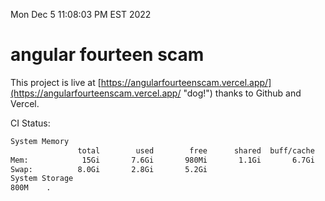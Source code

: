 Mon Dec  5 11:08:03 PM EST 2022

# angular fourteen scam


This project is live at [https://angularfourteenscam.vercel.app/](https://angularfourteenscam.vercel.app/ "dog!") thanks to Github and Vercel.

CI Status: 

```bash
System Memory
               total        used        free      shared  buff/cache   available
Mem:            15Gi       7.6Gi       980Mi       1.1Gi       6.7Gi       6.2Gi
Swap:          8.0Gi       2.8Gi       5.2Gi
System Storage
800M	.
```
